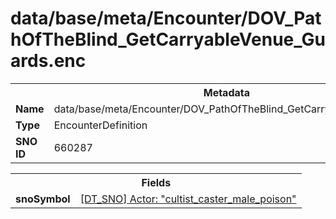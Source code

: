 <h1>data/base/meta/Encounter/DOV_PathOfTheBlind_GetCarryableVenue_Guards.enc</h1><table><tr><th colspan="100%">Metadata</th></tr><tr><td><b>Name</b></td><td>data/base/meta/Encounter/DOV_PathOfTheBlind_GetCarryableVenue_Guards.enc</td></tr><tr><td><b>Type</b></td><td>EncounterDefinition</td></tr><tr><td><b>SNO ID</b></td><td>660287</td></tr></table>

<table><tr><th colspan="100%">Fields</th></tr><tr><td><b>snoSymbol</b></td><td><a href="..\Actor\cultist_caster_male_poison.acr">[DT_SNO] Actor: "cultist_caster_male_poison"</a></td></tr></table>

